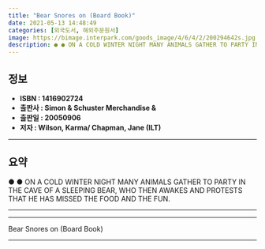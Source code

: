 ```yaml
---
title: "Bear Snores on (Board Book)"
date: 2021-05-13 14:48:49
categories: [외국도서, 해외주문원서]
image: https://bimage.interpark.com/goods_image/4/6/4/2/200294642s.jpg
description: ● ● ON A COLD WINTER NIGHT MANY ANIMALS GATHER TO PARTY IN THE CAVE OF A SLEEPING BEAR, WHO THEN AWAKES AND PROTESTS THAT HE HAS MISSED THE FOOD AND THE FUN.
---
```


## **정보**

- **ISBN : 1416902724**
- **출판사 : Simon & Schuster Merchandise &**
- **출판일 : 20050906**
- **저자 : Wilson, Karma/ Chapman, Jane (ILT)**

------



## **요약**

●  ●  ON A COLD WINTER NIGHT MANY ANIMALS GATHER TO PARTY IN THE CAVE OF A SLEEPING BEAR, WHO THEN AWAKES AND PROTESTS THAT HE HAS MISSED THE FOOD AND THE FUN.

------



------


Bear Snores on (Board Book) 

------


